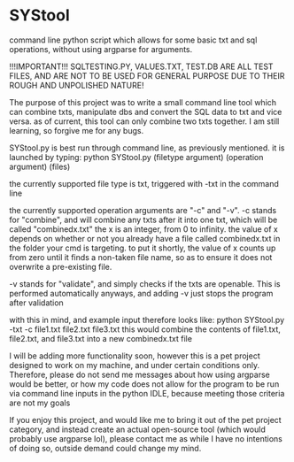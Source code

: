 # SYStool
command line python script which allows for some basic txt and sql operations, without using argparse for arguments.

!!!IMPORTANT!!!
SQLTESTING.PY, VALUES.TXT, TEST.DB ARE ALL TEST FILES, AND ARE NOT TO BE USED FOR GENERAL PURPOSE DUE TO THEIR ROUGH AND UNPOLISHED NATURE!

The purpose of this project was to write a small command line tool which can combine txts, manipulate dbs and convert the SQL data to txt and vice versa.
as of current, this tool can only combine two txts together.
I am still learning, so forgive me for any bugs.

SYStool.py is best run through command line, as previously mentioned.
it is launched by typing: python SYStool.py (filetype argument) (operation argument) (files)

the currently supported file type is txt, triggered with -txt in the command line

the currently supported operation arguments are "-c" and "-v". 
-c stands for "combine", and will combine any txts after it into one txt, which will be called "combinedx.txt" the x is an integer, from 0 to infinity.
the value of x depends on whether or not you already have a file called combinedx.txt in the folder your cmd is targeting. 
to put it shortly, the value of x counts up from zero until it finds a non-taken file name, so as to ensure it does not overwrite a pre-existing file.

-v stands for "validate", and simply checks if the txts are openable. This is performed automatically anyways, and adding -v just stops the program after validation

with this in mind, and example input therefore looks like: 
python SYStool.py -txt -c file1.txt file2.txt file3.txt
this would combine the contents of file1.txt, file2.txt, and file3.txt into a new combinedx.txt file 

I will be adding more functionality soon, however this is a pet project designed to work on my machine, and under certain conditions only.
Therefore, please do not send me messages about how using argparse would be better, or how my code does not allow for the program to be run via command line inputs in the python IDLE, because meeting those criteria are not my goals

If you enjoy this project, and would like me to bring it out of the pet project category, and instead create an actual open-source tool (which would probably use argparse lol), please contact me as while I have no intentions of doing so, outside demand could change my mind.
